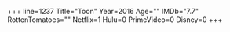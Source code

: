 +++
line=1237
Title="Toon"
Year=2016
Age=""
IMDb="7.7"
RottenTomatoes=""
Netflix=1
Hulu=0
PrimeVideo=0
Disney=0
+++

